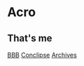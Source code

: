 # Acro
## That's me
[BBB](http://blockbyblockstudios.com)
[Conclipse](http://conclipse.com)
[Archives](http://acro.rf.gd)
